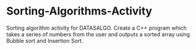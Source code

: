 # Sorting-Algorithms-Activity
Sorting algorithm activity for DATASALGO. Create a C++ program which takes a series of numbers from the user and outputs a sorted array using Bubble sort and Insertion Sort.
